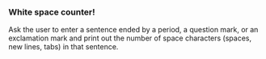 ### White space counter!

Ask the user to enter a sentence ended by a period,
a question mark, or an exclamation mark and print
out the number of space characters (spaces, new
lines, tabs) in that sentence.
